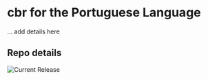 # cbr for the Portuguese Language

... add details here 


## Repo details

![Current Release](https://img.shields.io/badge/release-v0.1.13-blue)

